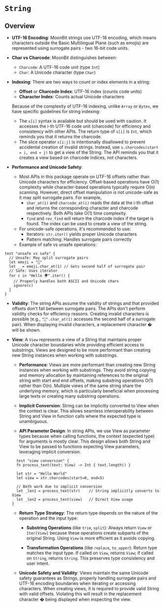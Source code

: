 # `String`

## Overview

* **UTF-16 Encoding**: MoonBit strings use UTF-16 encoding, which means
  characters outside the Basic Multilingual Plane (such as emojis) are
  represented using surrogate pairs - two 16-bit code units.

* **Char vs Charcode**: MoonBit distinguishes between:
  - `Charcode`: A UTF-16 code unit (type `Int`)
  - `Char`: A Unicode character (type `Char`)

* **Indexing**: There are two ways to count or index elements in a string:
  - **Offset** or **Charcode Index**: UTF-16 index (counts code units)
  - **Character Index**: Counts actual Unicode characters

  Because of the complexity of UTF-16 indexing, unlike `Array` or `Bytes`, we
  have specific guidelines for string indexing:
  - The `s[i]` syntax is available but should be used with caution. It accesses
    the i-th UTF-16 code unit (charcode) for efficiency and consistency with
    other APIs. The return type of `s[i]` is `Int`, which reminds you that it
    returns the charcode.
  - The slice operator `s[i:j]` is intentionally disallowed to prevent
    accidental creation of invalid strings. Instead, use `s.charcodes(start = i,
    end = j)` to get a view of the String. The API reminds you that it creates
    a view based on charcode indices, not characters.

* **Performance and Unicode Safety**:
  - Most APIs in this package operate on UTF-16 offsets rather than Unicode
    characters for efficiency. Offset-based operations have O(1) complexity
    while character-based operations typically require O(n) scanning. However,
    direct offset manipulation is not unicode-safe as it may split surrogate
    pairs. For example,
    * `char_at(i)` and `charcode_at(i)` reads the data at the i-th offset and
      returns the corresponding character and charcode respectively. Both APIs
      take O(1) time complexity.
    * `find` and `rev_find` will return the charcode index if the target is
      found. The index can be used to create a view of the string.
  - For unicode-safe operations, it's recommended to use:
    - Iterators: `str.iter()` yields proper Unicode characters
    - Pattern matching: Handles surrogate pairs correctly
  - Example of safe vs unsafe operations:
```moonbit
test "unsafe vs safe" {
  // Unsafe: May split surrogate pairs
  let emoji = "🎉"
  let _ = emoji.char_at(1) // Gets second half of surrogate pair
  // Safe: Uses iterator
  for c in "Hello 🌍".iter() {
    // Properly handles both ASCII and Unicode chars
    ignore(c)
  }
}
```

* **Validity**: The string APIs assume the validity of strings and that provided
  offsets don't fall between surrogate pairs. The APIs don't perform validity
  checks for efficiency reasons. Creating invalid characters is possible (e.g.,
  `"🍎".char_at(1)` accesses the second half of a surrogate pair). When
  displaying invalid characters, a replacement character � will be shown.

* **View**: A `View` represents a view of a String that maintains proper Unicode
  character boundaries while providing efficient access to substrings. Views are
  designed to be more performant than creating new String instances when working
  with substrings.

  - **Performance**: Views are more performant than creating new String instances
    when working with substrings. They avoid string copying and memory allocation
    by maintaining references to the original string with start and end offsets,
    making substring operations O(1) rather than O(n). Multiple views of the same
    string share the underlying memory, which is particularly beneficial when
    processing large texts or creating many substring operations.

  - **Implicit Conversion**: String can be implicitly converted to View when
    the context is clear. This allows seamless interoperability between String
    and View in function calls where the expected type is unambiguous.

  - **API Parameter Design**: In string APIs, we use View as parameter types
    because when calling functions, the context (expected type) for arguments
    is mostly clear. This design allows both String and View to be passed to
    functions expecting View parameters, leveraging implicit conversion.

  ```moonbit
    test "view conversion" {
    fn process_text(text: View) -> Int { text.length() }
  
    let str = "Hello World"
    let view = str.charcodes(start=0, end=5)
  
    // Both work due to implicit conversion
    let _len1 = process_text(str)    // String implicitly converts to View
    let _len2 = process_text(view)   // Direct View usage
  }
  ```

  - **Return Type Strategy**: The return type depends on the nature of the
    operation and the input type:

    * **Substring Operations** (like `trim`, `split`): Always return `View` or
      `Iter[View]` because these operations create subparts of the original
      String. Using `View` is more efficient as it avoids copying.

    * **Transformation Operations** (like `replace`, `to_upper`): Return type
      matches the input type. If called on `View`, returns `View`; if called on
      `String`, returns `String`. This preserves type consistency and user
      intent.

  - **Unicode Safety and Validity**: Views maintain the same Unicode safety
    guarantees as Strings, properly handling surrogate pairs and UTF-16 encoding
    boundaries when iterating or accessing characters. When creating views, it
    is required to provide valid String with valid offsets. Violating this will
    result in the replacement character � being displayed when inspecting the
    view.